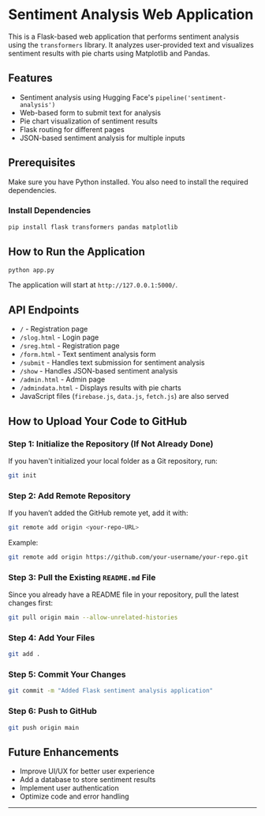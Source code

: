 # Sentiment Analysis Web Application

This is a Flask-based web application that performs sentiment analysis using the `transformers` library. It analyzes user-provided text and visualizes sentiment results with pie charts using Matplotlib and Pandas.

## Features
- Sentiment analysis using Hugging Face's `pipeline('sentiment-analysis')`
- Web-based form to submit text for analysis
- Pie chart visualization of sentiment results
- Flask routing for different pages
- JSON-based sentiment analysis for multiple inputs

## Prerequisites
Make sure you have Python installed. You also need to install the required dependencies.

### Install Dependencies
```sh
pip install flask transformers pandas matplotlib
```

## How to Run the Application
```sh
python app.py
```

The application will start at `http://127.0.0.1:5000/`.

## API Endpoints
- `/` - Registration page
- `/slog.html` - Login page
- `/sreg.html` - Registration page
- `/form.html` - Text sentiment analysis form
- `/submit` - Handles text submission for sentiment analysis
- `/show` - Handles JSON-based sentiment analysis
- `/admin.html` - Admin page
- `/admindata.html` - Displays results with pie charts
- JavaScript files (`firebase.js`, `data.js`, `fetch.js`) are also served

## How to Upload Your Code to GitHub

### Step 1: Initialize the Repository (If Not Already Done)
If you haven't initialized your local folder as a Git repository, run:
```sh
git init
```

### Step 2: Add Remote Repository
If you haven’t added the GitHub remote yet, add it with:
```sh
git remote add origin <your-repo-URL>
```
Example:
```sh
git remote add origin https://github.com/your-username/your-repo.git
```

### Step 3: Pull the Existing `README.md` File
Since you already have a README file in your repository, pull the latest changes first:
```sh
git pull origin main --allow-unrelated-histories
```

### Step 4: Add Your Files
```sh
git add .
```

### Step 5: Commit Your Changes
```sh
git commit -m "Added Flask sentiment analysis application"
```

### Step 6: Push to GitHub
```sh
git push origin main
```

## Future Enhancements
- Improve UI/UX for better user experience
- Add a database to store sentiment results
- Implement user authentication
- Optimize code and error handling

---
